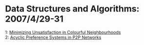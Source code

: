 # Data Structures and Algorithms: 2007/4/29-31  
1: [Minimizing Unsatisfaction in Colourful Neighbourhoods](https://doi.org/10.48550/arXiv.0704.3835)  
2: [Acyclic Preference Systems in P2P Networks](https://doi.org/10.48550/arXiv.0704.3904)  